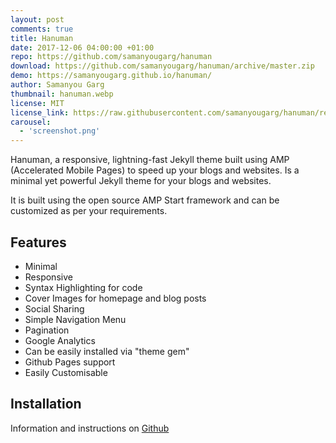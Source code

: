 ```yaml
---
layout: post
comments: true
title: Hanuman
date: 2017-12-06 04:00:00 +01:00
repo: https://github.com/samanyougarg/hanuman
download: https://github.com/samanyougarg/hanuman/archive/master.zip
demo: https://samanyougarg.github.io/hanuman/
author: Samanyou Garg
thumbnail: hanuman.webp
license: MIT
license_link: https://raw.githubusercontent.com/samanyougarg/hanuman/refs/heads/master/LICENSE.txt
carousel:
  - 'screenshot.png'
---
```


Hanuman, a responsive, lightning-fast Jekyll theme built using AMP (Accelerated Mobile Pages) to speed up your blogs and websites.
Is a minimal yet powerful Jekyll theme for your blogs and websites.

It is built using the open source AMP Start framework and can be customized as per your requirements.

## Features

* Minimal
* Responsive
* Syntax Highlighting for code
* Cover Images for homepage and blog posts
* Social Sharing
* Simple Navigation Menu
* Pagination
* Google Analytics
* Can be easily installed via "theme gem"
* Github Pages support
* Easily Customisable

## Installation

Information and instructions on [Github](https://github.com/samanyougarg/hanuman)
